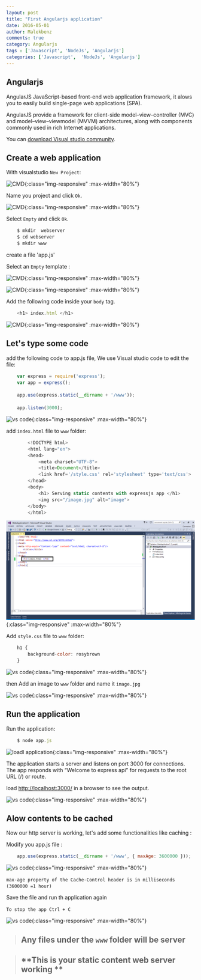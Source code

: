 ```yaml
---
layout: post
title: "First Angularjs application"
date: 2016-05-01
author: Malekbenz
comments: true
category: Angularjs
tags : ['Javascript', 'NodeJs', 'Angularjs']
categories: ['Javascript',  'NodeJs', 'Angularjs']
---
```

## Angularjs  

AngularJS JavaScript-based front-end web application framework, it alows you to easily build single-page web applications (SPA). 
 
AngularJS provide a framework for client-side model–view–controller (MVC) and model–view–viewmodel (MVVM) architectures, along with components commonly used in rich Internet applications.

You can [download Visual studio community](https://www.visualstudio.com/en-us/news/vs2013-community-vs.aspx).  

## Create a web application  

With visualstudio `New Project`:  

![CMD]("/images/vstudio/vsnewproject.png"){:class="img-responsive" :max-width="80%"}

Name you project and click `Ok`. 

![CMD]("/images/vstudio/vsnewprojectempty.png"){:class="img-responsive" :max-width="80%"}

Select `Empty` and click `Ok`.

```javascript
    $ mkdir  webserver
    $ cd webserver
    $ mkdir www

```
create a file 'app.js'


Select an `Empty` template :

![CMD]("/images/vstudio/index.html.png){:class="img-responsive" :max-width="80%"}


![CMD]("/images/vstudio/vsnewhtml.png"){:class="img-responsive" :max-width="80%"}

Add the following code inside your `body` tag. 

```javascript
    <h1> index.html </h1>
```

![CMD]("/images/vstudio/index.html.prev.png"){:class="img-responsive" :max-width="80%"}

## Let's type some code 

add the following code to app.js file, We use Visual studio code to edit the file:

```javascript
    var express = require('express');
    var app = express();

    app.use(express.static(__dirname + '/www'));

    app.listen(3000);

```
![vs code](/images/vstudio/vscodestatic.png){:class="img-responsive" :max-width="80%"}

add `index.html` file to `www` folder:

```javascript
        <!DOCTYPE html>
        <html lang="en">
        <head>
            <meta charset="UTF-8">
            <title>Document</title>
            <link href='/style.css' rel='stylesheet' type='text/css'>
        </head>
        <body>
            <h1> Serving static contents with expressjs app </h1>
            <img src="/image.jpg" alt="image">
        </body>
        </html>

```
![vs code](/images/vstudio/index.html.png){:class="img-responsive" :max-width="80%"}

Add `style.css` file to `www` folder:

```javascript
    h1 {
        background-color: rosybrown
    }
```

![vs code](/images/vstudio/style.css.png){:class="img-responsive" :max-width="80%"}

then Add an image to `www` folder and name it `image.jpg` 

![vs code](/images/vstudio/imagestatic.png){:class="img-responsive" :max-width="80%"}

## Run the application 
    
Run the application: 

```javascript
    $ node app.js
```

![loadl application](/images/vstudio/launch.png){:class="img-responsive" :max-width="80%"}

The application starts a server and listens on port 3000 for connections. The app responds with “Welcome to express api” for requests to the root URL (/) or route. 

load [http://localhost:3000/](http://localhost:3000/) in a browser to see the output.

![vs code](/images/vstudio/webstatic.png){:class="img-responsive" :max-width="80%"}

## Alow contents to be cached

Now our http server is working, let's add some functionalities  like caching :

Modify you app.js file :  

```javascript
    app.use(express.static(__dirname + '/www', { maxAge: 3600000 }));
```

![vs code](/images/vstudio/vscodestaticAge.png){:class="img-responsive" :max-width="80%"}

`max-age property of the Cache-Control header is in milliseconds (3600000 =1 hour)`

Save the file and run th application again 

`To stop the app Ctrl + C`

![vs code](/images/vstudio/webstaticCache.png){:class="img-responsive" :max-width="80%"}


>
> ##  Any files under the `www` folder will be server 
>

>
> ## **This is your static content web server working **
>